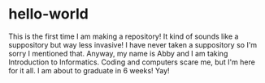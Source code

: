 # hello-world
This is the first time I am making a repository! It kind of sounds like a suppository but way less invasive!
I have never taken a suppository so I'm sorry I mentioned that. Anyway, my name is Abby and I am taking Introduction to Informatics. Coding and computers scare me, but I'm here for it all. I am about to graduate in 6 weeks! Yay! 
